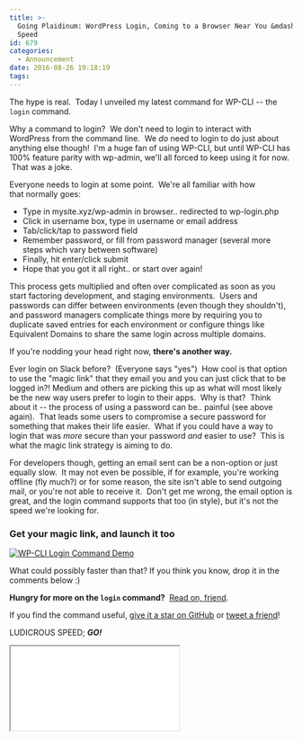 ```yaml
---
title: >-
  Going Plaidinum: WordPress Login, Coming to a Browser Near You &mdash; at Ludicrous
  Speed
id: 679
categories:
  - Announcement
date: 2016-08-26 19:18:19
tags:
---
```


The hype is real.  Today I unveiled my latest command for WP-CLI -- the `login` command.

Why a command to login?  We don't need to login to interact with WordPress from the command line.  We _do_ need to login to do just about anything else though!  I'm a huge fan of using WP-CLI, but until WP-CLI has 100% feature parity with wp-admin, we'll all forced to keep using it for now.  That was a joke.

Everyone needs to login at some point.  We're all familiar with how that normally goes:

*   Type in mysite.xyz/wp-admin in browser.. redirected to wp-login.php
*   Click in username box, type in username or email address
*   Tab/click/tap to password field
*   Remember password, or fill from password manager
(several more steps which vary between software)
*   Finally, hit enter/click submit
*   Hope that you got it all right.. or start over again!

This process gets multiplied and often over complicated as soon as you start factoring development, and staging environments.  Users and passwords can differ between environments (even though they shouldn't), and password managers complicate things more by requiring you to duplicate saved entries for each environment or configure things like Equivalent Domains to share the same login across multiple domains.

If you're nodding your head right now, **there's another way.**

Ever login on Slack before?  (Everyone says "yes")  How cool is that option to use the "magic link" that they email you and you can just click that to be logged in?! Medium and others are picking this up as what will most likely be the new way users prefer to login to their apps.  Why is that?  Think about it -- the process of using a password can be.. painful (see above again).  That leads some users to compromise a secure password for something that makes their life easier.  What if you could have a way to login that was _more_ secure than your password _and_ easier to use?  This is what the magic link strategy is aiming to do.

For developers though, getting an email sent can be a non-option or just equally slow.  It may not even be possible, if for example, you're working offline (fly much?) or for some reason, the site isn't able to send outgoing mail, or you're not able to receive it.  Don't get me wrong, the email option is great, and the login command supports that too (in style), but it's not the speed we're looking for.

### Get your magic link, and launch it too

[![WP-CLI Login Command Demo](https://aaemnnost.tv/app/uploads/2016/08/Screen-Recording-2016-08-26-at-06.46-PM.gif)](https://aaemnnost.tv/app/uploads/2016/08/Screen-Recording-2016-08-26-at-06.46-PM.gif)

What could possibly faster than that? If you think you know, drop it in the comments below :)

**Hungry for more on the `login` command?**  [Read on, friend](/wp-cli-commands/login/).

If you find the command useful, [give it a star on GitHub](https://github.com/aaemnnosttv/wp-cli-login-command/stargazers) or [tweet a friend](https://twitter.com/intent/tweet?text=The)!

LUDICROUS SPEED; _**GO!**_

<div class="nobr">
    <div class="embed-responsive embed-responsive-16by9">
      <iframe class="embed-responsive-item" src="//www.youtube.com/embed/mk7VWcuVOf0?rel=0" allowfullscreen></iframe>
    </div>
</div>

